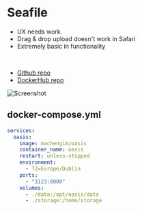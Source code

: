 # Seafile

- UX needs work.
- Drag & drop upload doesn't work in Safari
- Extremely basic in functionality

<br>

- [Github repo](https://github.com/machengim/oasis)
- [DockerHub repo](https://hub.docker.com/r/machengim/oasis)


![Screenshot](oasis.png)


## docker-compose.yml
```yml
services:
  oasis:
    image: machengim/oasis
    container_name: oasis
    restart: unless-stopped
    environment:
      - TZ=Europe/Dublin
    ports:
      - "3123:8000"
    volumes:
      - ./data:/opt/oasis/data
      - ./storage:/home/storage
```
